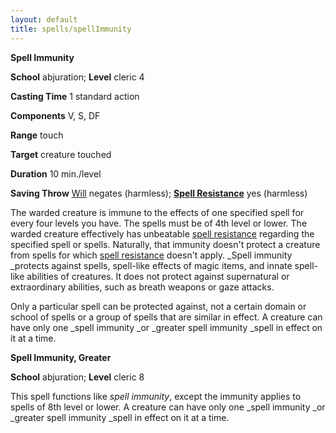 ```yaml
---
layout: default
title: spells/spellImmunity
---
```

 **Spell Immunity**

**School** abjuration; **Level** cleric 4

**Casting Time** 1 standard action

**Components** V, S, DF

**Range** touch

**Target** creature touched

**Duration** 10 min./level

**Saving Throw** [Will](../combat#_will) negates (harmless); **[Spell Resistance](../glossary#_spell-resistance)** yes (harmless)

The warded creature is immune to the effects of one specified spell for every four levels you have. The spells must be of 4th level or lower. The warded creature effectively has unbeatable [spell resistance](../glossary#_spell-resistance) regarding the specified spell or spells. Naturally, that immunity doesn't protect a creature from spells for which [spell resistance](../glossary#_spell-resistance) doesn't apply. _Spell immunity _protects against spells, spell-like effects of magic items, and innate spell-like abilities of creatures. It does not protect against supernatural or extraordinary abilities, such as breath weapons or gaze attacks.

Only a particular spell can be protected against, not a certain domain or school of spells or a group of spells that are similar in effect. A creature can have only one _spell immunity _or _greater spell immunity _spell in effect on it at a time.

**Spell Immunity, Greater**

**School** abjuration; **Level** cleric 8

This spell functions like _spell immunity_, except the immunity applies to spells of 8th level or lower. A creature can have only one _spell immunity _or _greater spell immunity _spell in effect on it at a time.

